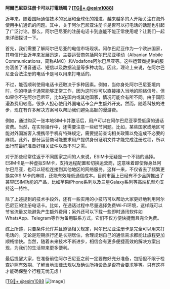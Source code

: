 **阿爾巴尼亞注册卡可以打電話嗎？[[TG💪+ @esim1088](https://t.me/s/esim1088)]**

近年来，随着国际通信技术的发展和全球化的推进，越来越多的人开始关注在海外使用手机通讯的问题。其中，关于阿尔巴尼亚注册卡是否可以打电话的话题也引起了广泛讨论。那么，阿尔巴尼亚的注册电话卡到底能不能正常使用呢？让我们一起来详细探讨一下。

首先，我们需要了解阿尔巴尼亚的电信市场现状。阿尔巴尼亚作为一个欧洲国家，其电信行业近年来发展迅速，主要运营商包括阿尔巴尼亚移动（Albanian Mobile Communications，简称AMC）和Vodafone阿尔巴尼亚等。这些运营商提供的服务涵盖了语音通话、短信以及数据流量等多种功能。因此，理论上来说，在阿尔巴尼亚合法注册的电话卡是可以用来打电话的。

不过，能否顺利使用电话卡还取决于多种因素。例如，当你身处阿尔巴尼亚境内时，你的电话卡通常能够正常工作，因为这时你可以直接接入当地的网络信号。但如果你不在阿尔巴尼亚，比如在国内或其他国家，情况可能会有所不同。由于国际漫游费用较高，很多人担心使用外国电话卡会产生额外开支。然而，随着科技的进步，现在有许多解决方案可以帮助我们避免高额的漫游费。

例如，通过购买一张本地SIM卡并激活后，用户可以在阿尔巴尼亚享受低廉的通话资费。当然，在实际操作中，还需要注意一些细节问题。比如，某些国家或地区可能对外国游客入境携带手机有特殊规定，需要提前查询相关政策以免造成不必要的麻烦。此外，部分运营商可能要求用户提供身份证明文件才能完成注册过程，所以出行前最好准备好相关证件以备不时之需。

对于那些经常往返于不同国家之间的人来说，ESIM卡无疑是一个不错的选择。ESIM卡是一种虚拟SIM卡，支持远程配置和切换运营商，这意味着即使你身处阿尔巴尼亚，也可以轻松连接到其他地区的网络服务。这样一来，不仅省去了频繁更换实体SIM卡的麻烦，还能有效降低通信成本。目前市面上已经有不少品牌推出了兼容ESIM功能的产品，比如苹果iPhone系列以及三星Galaxy系列等高端机型均支持这一特性。

除了上述提到的技术手段外，还有一些实用的小技巧可以帮助大家更好地利用阿尔巴尼亚的注册电话卡。比如，在通话过程中尽量选择免费Wi-Fi环境，这样既可以节省流量又能避免产生额外费用；另外还可以下载一些即时通讯软件如WhatsApp、Telegram等作为备用联系方式，它们不仅方便快捷而且完全免费。

综上所述，只要条件允许并且遵循相关规定，阿尔巴尼亚注册卡是完全可以用来打电话的。无论是短期旅行还是长期居住，合理规划自己的通信需求都能让旅程更加顺畅愉快。当然，随着未来技术不断进步，相信会有更多便捷高效的解决方案出现，为我们的生活带来更多便利。

最后提醒大家，在准备前往阿尔巴尼亚之前一定要做好充分准备，包括但不限于检查护照有效期、了解当地法律法规以及确认所持设备是否符合要求等等。只有这样才能确保整个行程无忧无虑！

[[TG💪+ @esim1088](https://t.me/s/esim1088) ![Image](https://i.postimg.cc/4NQfJmqS/Snipaste-2025-05-13-00-14-12.png)]
